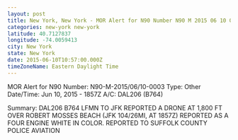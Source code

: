 ```yaml
---
layout: post
title: New York, New York - MOR Alert for N90 Number N90 M 2015 06 10 0003 Type Other Date Time
categories: new-york new-york
latitude: 40.7127837
longitude: -74.0059413
city: New York
state: New York
date: 2015-06-10T10:57:00.000Z
timeZoneName: Eastern Daylight Time
---
```


MOR Alert for N90
Number: N90-M-2015/06/10-0003
Type: Other
Date/Time: Jun 10, 2015 - 1857Z
A/C: DAL206 (B764)

Summary: DAL206 B764 LFMN TO JFK REPORTED A DRONE AT 1,800 FT OVER ROBERT MOSSES BEACH (JFK 104/26MI, AT 1857Z) REPORTED AS A FOUR ENGINE WHITE IN COLOR. REPORTED TO SUFFOLK COUNTY POLICE AVIATION 
